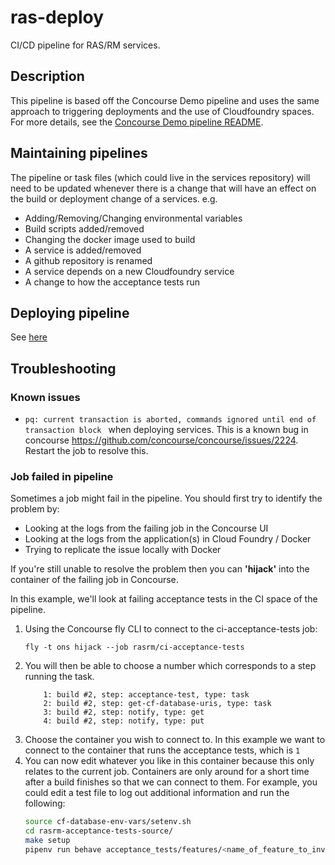 # ras-deploy

CI/CD pipeline for RAS/RM services.

## Description

This pipeline is based off the Concourse Demo pipeline and uses the same approach to triggering deployments and the 
use of Cloudfoundry spaces.  For more details, see the [Concourse Demo pipeline README](https://github.com/ONSdigital/concourse-demo-pipeline).

## Maintaining pipelines
The pipeline or task files (which could live in the services repository) will need to be updated whenever there is a change
that will have an effect on the build or deployment change of a services. e.g.

* Adding/Removing/Changing environmental variables
* Build scripts added/removed
* Changing the docker image used to build
* A service is added/removed
* A github repository is renamed
* A service depends on a new Cloudfoundry service
* A change to how the acceptance tests run

## Deploying pipeline

See [here](https://digitaleq.atlassian.net/wiki/spaces/RASB/pages/458358937/RAS+RM+Concourse+Pipeline)

## Troubleshooting
### Known issues
* `pq: current transaction is aborted, commands ignored until end of transaction block
` when deploying services. This is a known bug in concourse https://github.com/concourse/concourse/issues/2224. Restart the job to resolve this.


### Job failed in pipeline
Sometimes a job might fail in the pipeline. You should first try to identify the problem by:
 
* Looking at the logs from the failing job in the Concourse UI
* Looking at the logs from the application(s) in Cloud Foundry / Docker
* Trying to replicate the issue locally with Docker
 
If you're still unable to resolve the problem then you can **'hijack'** into the container of the failing job in Concourse. 

In this example, we'll look at failing acceptance tests in the CI space of the pipeline. 

1. Using the Concourse fly CLI to connect to the ci-acceptance-tests job:
    ```
    fly -t ons hijack --job rasrm/ci-acceptance-tests
    ```
1. You will then be able to choose a number which corresponds to a step running the task. 
    ```
        1: build #2, step: acceptance-test, type: task
        2: build #2, step: get-cf-database-uris, type: task
        3: build #2, step: notify, type: get
        4: build #2, step: notify, type: put
    ```
1. Choose the container you wish to connect to. In this example we want to connect to the container that runs the acceptance tests, which is `1`
1. You can now edit whatever you like in this container because this only relates to the current job. Containers are only around for a short time after a build finishes so that we can connect to them. For example, you could edit a test file to log out additional information and run the following:
    ```bash
    source cf-database-env-vars/setenv.sh
    cd rasrm-acceptance-tests-source/
    make setup
    pipenv run behave acceptance_tests/features/<name_of_feature_to_investigate>.feature
    ```